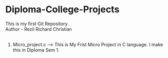 # Diploma-College-Projects
This is my first Git Repository.
<br>
Author - Rezil Richard Christian 
<br><br>
1. Micro_project.c
--> This is My Frist Micro Project in C language. I make this in Diploma Sem 1. 

